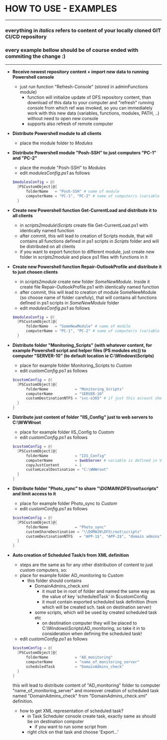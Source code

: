 # HOW TO USE - EXAMPLES

---
### everything in *italics* refers to content of your locally cloned GIT CI/CD repository 

### every example bellow should be of course ended with commiting the change :)

---

- **Receive newest repository content + import new data to running Powershell console**
  - just run function "Refresh-Console" (stored in adminFunctions module)
    - function will initialize update of DFS repository content, than download of this data to your computer and "refresh" running console from which ref was invoked, so you can immediately work with this new data (variables, functions, modules, PATH, ..) without need to open new console 
    - supports also refresh of remote computer
- **Distribute Powershell module to all clients**
  - place the module folder to *Modules*
- **Distribute Powershell module "Posh-SSH" to just computers "PC-1" and "PC-2"**
  - place the module "Posh-SSH" to *Modules*
  - edit *modulesConfig.ps1* as follows
  ```powershell
  $modulesConfig = @(
    [PSCustomObject]@{
        folderName   = "Posh-SSH" # name of module
        computerName = "PC-1", "PC-2" # name of computer/s (variable from module Variables could be used too)
    }
  ```
- **Create new Powershell function Get-CurrentLoad and distribute it to all clients**
  - in *scripts2module\Scripts* create file Get-CurrentLoad.ps1 with identically named function
  - after commit, this will lead to creation of Scripts module, that will contains all functions defined in ps1 scripts in *Scripts* folder and will be distributed on all clients
  - if you want to export function to different module, just create new folder in *scripts2module* and place ps1 files with functions in it
- **Create new Powershell function Repair-OutlookProfile and distribute it to just chosen clients**
  - in *scripts2module* create new folder *SomeNewModule*. Inside it create file Repair-OutlookProfile.ps1 with identically named function
  - after commit, this will lead to creation of module SomeNewModule (so choose name of folder carefuly), that will contains all functions defined in ps1 scripts in *SomeNewModule* folder
  - edit *modulesConfig.ps1* as follows
  ```powershell
  $modulesConfig = @(
    [PSCustomObject]@{
        folderName   = "SomeNewModule" # name of module
        computerName = "PC-1", "PC-2" # name of computer/s (variable from module Variables could be used too)
    }
  ```
- **Distribute folder "Monitoring_Scripts" (with whatever content, for example Powershell script and helper files (PS modules etc)) to computer "SERVER-10" (to default location ie C:\Windows\Scripts)**
  - place for example folder Monitoring_Scripts to *Custom*
  - edit *customConfig.ps1* as follows
  ```powershell
  $customConfig = @(
    [PSCustomObject]@{
        folderName            = "Monitoring_Scripts"
        computerName          = "SERVER-10"
        customDestinationNTFS = "svc-o365" # if just this account should have read permissions to local folder copy on SERVER-10
    }
  }
  ```
- **Distribute just content of folder "IIS_Config" just to web servers to C:\WWWroot**
  - place for example folder IIS_Config to *Custom*
  - edit *customConfig.ps1* as follows
  ```powershell
  $customConfig = @(
    [PSCustomObject]@{
        folderName            = "IIS_Config"
        computerName          = $webServer # variable is defined in Variables module
        copyJustContent       = 1
        customLocalDestination = "C:\WWWroot"
    }
  }
  ```
- **Distribute folder "Photo_sync" to share "\\DOMAIN\DFS\root\scripts" and limit access to it**
  - place for example folder Photo_sync to *Custom*
  - edit *customConfig.ps1* as follows
  ```powershell
  $customConfig = @(
    [PSCustomObject]@{
        folderName            = "Photo_sync"
        customShareDestination = "\\DOMAIN\DFS\root\scripts"
        customDestinationNTFS   = "APP-1$", "APP-2$", "domain admins"
    }
  }
  ```
- **Auto creation of Scheduled Task/s from XML definition**
  - steps are the same as for any other distribution of content to just custom computers, so:
  - place for example folder AD_monitoring to *Custom*
    - this folder should contains
      - DomainAdmins_check.xml
        - it must be in root of folder and named the same way as the value of key 'scheduledTask' in $customConfig 
        - it must contain exported scheduled task definition (from which will be created sch. task on destination server)
      - some scripts, which will be used by created scheduled task etc
        - on destination computer they will be placed to C:\Windows\Scripts\AD_monitoring, so take it in to consideration when defining the scheduled task!
  - edit *customConfig.ps1* as follows
  ```powershell
  $customConfig = @(
    [PSCustomObject]@{
        folderName            = "AD_monitoring"
        computerName          = "name_of_monitoring_server"
        scheduledTask         = "DomainAdmins_check" 
    }
  }
   ```
   
  this will lead to distribute content of "AD_monitoring" folder to computer "name_of_monitoring_server" and moreover creation of scheduled task named "DomainAdmins_check" from "DomainAdmins_check.xml" definition.
  
  - how to get XML representation of scheduled task?
    - in Task Scheduler console create task, exactly same as should be on destination computer
      - if you want to run some script from 
    - right click on that task and choose 'Export...'
 
